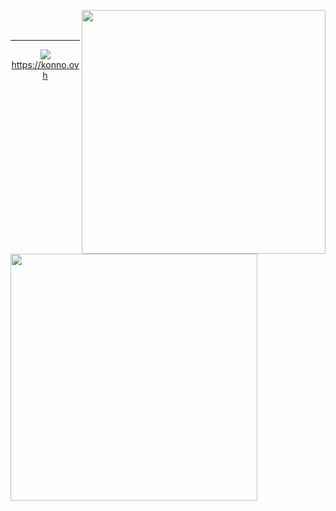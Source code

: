 <a href="https://discord.com/users/xjunko"><img src="https://lets-all-love-miku.vercel.app/discord" align="right" width="390"></a>
<img src="https://lets-all-love-miku.vercel.app/spotify" width="395" align="left">
<br/>
<br/>
<hr>
<p align="center">
  <img src="https://hits.seeyoufarm.com/api/count/incr/badge.svg?url=https%3A%2F%2Fgithub.com%2FFireReddz&count_bg=%23000000&title_bg=%230A0A0A&icon=&icon_color=%23000000&title=HITS&edge_flat=true"/> <br/>
  <a align="centre" style="text-align: center" href="https://konno.ovh"> https://konno.ovh </a>
</p>
